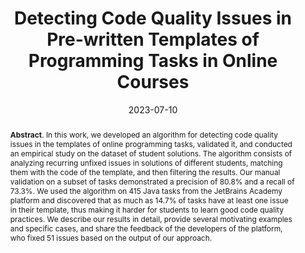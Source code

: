 ---
title: "Detecting Code Quality Issues in Pre-written Templates of Programming Tasks in Online Courses"
authors: '<i>Anastasiia Birillo, Elizaveta Artser, Yaroslav Golubev, Maria Tigina, Hieke Keuning, Nikolay Vyahhi, and Timofey Bryksin</i>'
status: "published"
collection: publications
permalink: /publications/2023-07-10-templates
date: 2023-07-10
venue: "the proceedings of <b>ITiCSE'23</b>"
level: 'A'
pdf: 'https://arxiv.org/abs/2304.12376'
paperurl: 'https://doi.org/10.1145/3587102.3588800'
counter_id: 'C8'
data: 'https://github.com/hyperskill/hyperstyle-analysis-prod/tree/main/templates/src/templates/freq'
abstract: "<p><b>Abstract</b>. In this work, we developed an algorithm for detecting code quality issues in the templates of online programming tasks, validated it, and conducted an empirical study on the dataset of student solutions. The algorithm consists of analyzing recurring unfixed issues in solutions of different students, matching them with the code of the template, and then filtering the results. Our manual validation on a subset of tasks demonstrated a precision of 80.8% and a recall of 73.3%. We used the algorithm on 415 Java tasks from the JetBrains Academy platform and discovered that as much as 14.7% of tasks have at least one issue in their template, thus making it harder for students to learn good code quality practices. We describe our results in detail, provide several motivating examples and specific cases, and share the feedback of the developers of the platform, who fixed 51 issues based on the output of our approach.</p>"
---